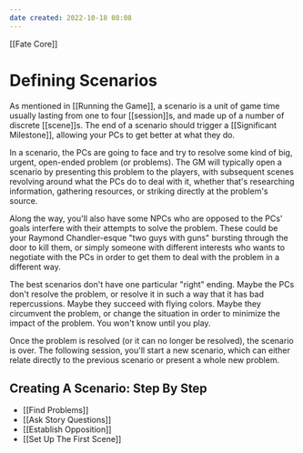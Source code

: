 ```yaml
---
date created: 2022-10-18 08:08
---
```


[[Fate Core]]

# Defining Scenarios

As mentioned in [[Running the Game]], a scenario is a unit of game time usually lasting from one to four [[session]]s, and made up of a number of discrete [[scene]]s. The end of a scenario should trigger a [[Significant Milestone]], allowing your PCs to get better at what they do.

In a scenario, the PCs are going to face and try to resolve some kind of big, urgent, open-ended problem (or problems). The GM will typically open a scenario by presenting this problem to the players, with subsequent scenes revolving around what the PCs do to deal with it, whether that's researching information, gathering resources, or striking directly at the problem's source.

Along the way, you'll also have some NPCs who are opposed to the PCs' goals interfere with their attempts to solve the problem. These could be your Raymond Chandler-esque "two guys with guns" bursting through the door to kill them, or simply someone with different interests who wants to negotiate with the PCs in order to get them to deal with the problem in a different way.

The best scenarios don't have one particular "right" ending. Maybe the PCs don't resolve the problem, or resolve it in such a way that it has bad repercussions. Maybe they succeed with flying colors. Maybe they circumvent the problem, or change the situation in order to minimize the impact of the problem. You won't know until you play.

Once the problem is resolved (or it can no longer be resolved), the scenario is over. The following session, you'll start a new scenario, which can either relate directly to the previous scenario or present a whole new problem.

## Creating A Scenario: Step By Step

- [[Find Problems]]
- [[Ask Story Questions]]
- [[Establish Opposition]]
- [[Set Up The First Scene]]

